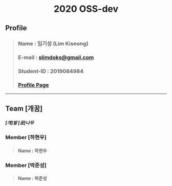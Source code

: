 <h1 style="text-align:center">2020 OSS-dev</h1>

## Profile
> ### Name : 임기성 (Lim Kiseong)
> ### E-mail : slimdoks@gmail.com
> ### Student-ID : 2019084984
> ### [Profile Page](https://piut0.github.io/)        
<hr/>

## Team **[개꿈]**
##### [개]발 [꿈]나무
### Member [**하현우**]
> #### Name : 하현우

### Member [**박준성**]
> #### Name : 박준성